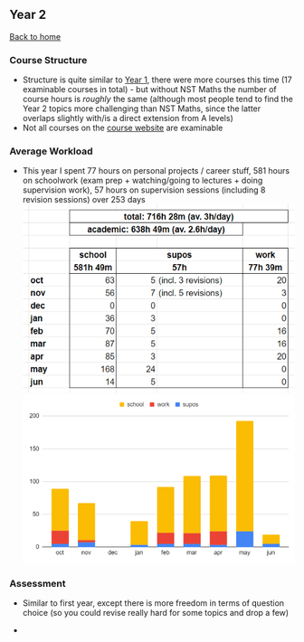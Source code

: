 
## Year 2

[Back to home](/)

### Course Structure
- Structure is quite similar to [Year 1](/year_1.md), there were more courses this time (17 examinable courses in total) - but without NST Maths the number of course hours is _roughly_ the same (although most people tend to find the Year 2 topics more challenging than NST Maths, since the latter overlaps slightly with/is a direct extension from A levels)
- Not all courses on the [course website](https://www.cl.cam.ac.uk/teaching/2425/part1b.html) are examinable

### Average Workload
- This year I spent 77 hours on personal projects / career stuff, 581 hours on schoolwork (exam prep + watching/going to lectures + doing supervision work), 57 hours on supervision sessions (including 8 revision sessions) over 253 days  
![Workload table](assets/workload.png)
![Workload graph](assets/workload_graph.png)


### Assessment
- Similar to first year, except there is more freedom in terms of question choice (so you could revise really hard for some topics and drop a few)

- 
